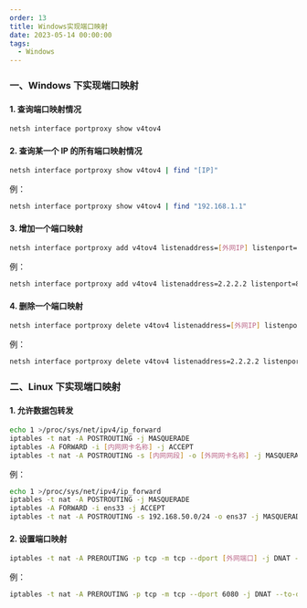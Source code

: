```yaml
---
order: 13
title: Windows实现端口映射
date: 2023-05-14 00:00:00
tags: 
  - Windows
---
```

### 一、Windows 下实现端口映射

#### 1. 查询端口映射情况

```bash
netsh interface portproxy show v4tov4
```

#### 2. 查询某一个 IP 的所有端口映射情况

```bash
netsh interface portproxy show v4tov4 | find "[IP]"
```

例：

```bash
netsh interface portproxy show v4tov4 | find "192.168.1.1"
```

#### 3. 增加一个端口映射

```bash
netsh interface portproxy add v4tov4 listenaddress=[外网IP] listenport=[外网端口] connectaddress=[内网IP] connectport=[内网端口]
```

例：

```bash
netsh interface portproxy add v4tov4 listenaddress=2.2.2.2 listenport=8080 connectaddress=192.168.1.50 connectport=80
```

#### 4. 删除一个端口映射

```bash
netsh interface portproxy delete v4tov4 listenaddress=[外网IP] listenport=[外网端口]
```

例：

```bash
netsh interface portproxy delete v4tov4 listenaddress=2.2.2.2 listenport=
```

### 二、Linux 下实现端口映射

#### 1. 允许数据包转发

```bash
echo 1 >/proc/sys/net/ipv4/ip_forward
iptables -t nat -A POSTROUTING -j MASQUERADE
iptables -A FORWARD -i [内网网卡名称] -j ACCEPT
iptables -t nat -A POSTROUTING -s [内网网段] -o [外网网卡名称] -j MASQUERADE
```

例：

```bash
echo 1 >/proc/sys/net/ipv4/ip_forward
iptables -t nat -A POSTROUTING -j MASQUERADE
iptables -A FORWARD -i ens33 -j ACCEPT
iptables -t nat -A POSTROUTING -s 192.168.50.0/24 -o ens37 -j MASQUERADE
```

#### 2. 设置端口映射

```bash
iptables -t nat -A PREROUTING -p tcp -m tcp --dport [外网端口] -j DNAT --to-destination [内网地址]:[内网端口]
```

例：

```bash
iptables -t nat -A PREROUTING -p tcp -m tcp --dport 6080 -j DNAT --to-de
```
